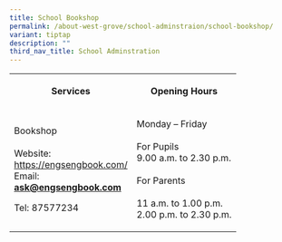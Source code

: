 ```yaml
---
title: School Bookshop
permalink: /about-west-grove/school-adminstraion/school-bookshop/
variant: tiptap
description: ""
third_nav_title: School Adminstration
---
```

<p></p>
<table>
<tbody>
<tr>
<th rowspan="1" colspan="1">
<p>Services</p>
</th>
<th rowspan="1" colspan="1">
<p>Opening Hours</p>
</th>
</tr>
<tr>
<td rowspan="1" colspan="1">
<p>Bookshop
<br>
<br>Website:
<br><a href="https://engsengbook.com/" rel="noopener noreferrer nofollow" target="_blank">https://engsengbook.com/</a> 
<br>Email:
<br><strong><a href="mailto:ask@engsengbook.com" rel="noopener noreferrer nofollow" target="_blank">ask@engsengbook.com</a></strong>
</p>
<p>Tel: 87577234</p>
</td>
<td rowspan="1" colspan="1">
<p>Monday – Friday
<br>
<br>For Pupils
<br>9.00 a.m. to 2.30 p.m.
<br>
<br>For Parents
<br>
<br>11 a.m. to 1.00 p.m.
<br>2.00 p.m. to 2.30 p.m.</p>
</td>
</tr>
</tbody>
</table>
<p></p>